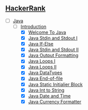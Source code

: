 ## [HackerRank](/Hackerrank)
 - [ ] [Java](Hackerrank/Java)
   - [ ] [Introduction](Hackerrank/Java/Introduction)
     - [x] [Welcome To Java](Hackerrank/Java/Introduction/welcome-to-java.java)
     - [x] [Java Stdin and Stdout I](Hackerrank/Java/Introduction/stdin-and-stdout.java)
     - [x] [Java If-Else](Hackerrank/Java/Introduction/if-else.java)
     - [x] [Java Stdin and Stdout II](Hackerrank/Java/Introduction/stdin-stdout-2.java)
     - [x] [Java Output Formatting](Hackerrank/Java/Introduction/output-formatting.java)
     - [x] [Java Loops I](Hackerrank/Java/Introduction/java-loops-i.java)
     - [x] [Java Loops II](Hackerrank/Java/Introduction/java-loops-ii.java)
     - [x] [Java DataTypes](Hackerrank/Java/Introduction/java-datatypes.java)
     - [x] [Java End-of-file](Hackerrank/Java/Introduction/java-end-of-file.java)
     - [x] [Java Static Initialier Block](Hackerrank/Java/Introduction/java-static-initializer-block.java)
     - [x] [Java Int to String](Hackerrank/Java/Introduction/java-int-to-string.java)
     - [x] [Java Date and Time](Hackerrank/Java/Introduction/java-date-and-time.java)
     - [x] [Java Currency Formatter](Hackerrank/Java/Introduction/java-currency-formatter.java)
